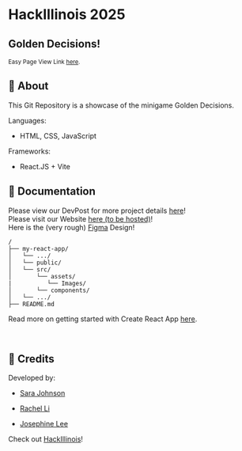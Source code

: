# HackIllinois 2025
## Golden Decisions!
<sup> Easy Page View Link <a href="https://95jkkh64-4321.use.devtunnels.ms/" target="_blank">here</a>.

## 🚀 About
This Git Repository is a showcase of the minigame Golden Decisions.

Languages: 
- HTML, CSS, JavaScript <br>

Frameworks: 
- React.JS + Vite


## 📜 Documentation
Please view our DevPost for more project details [here]()! <br>
Please visit our Website [here (to be hosted)]()! <br>
Here is the (very rough) [Figma](https://www.figma.com/design/E8MPffaGbHvcnT1JaoKjl9/Untitled?node-id=0-1&t=8OeuXPV6UlxuI7jz-1) Design!
```
/
├── my-react-app/
│   └── .../
│   └── public/
│   └── src/
│       └── assets/
|          └── Images/
│       └── components/
│   └── .../
├── README.md
```
Read more on getting started with Create React App [here](./museum-gallery/README.md). <br>

<br>

## 🔔 Credits
Developed by: 

- [Sara Johnson](https://github.com/sgjohnson455) 

- [Rachel Li](https://github.com/rli60) 

- [Josephine Lee](https://github.com/abyssaldragonz) 

Check out [HackIllinois](http://hackillinois.org/)!
<br> <br> <br>
